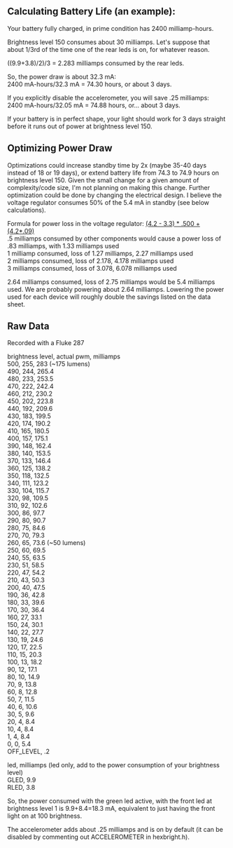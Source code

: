Calculating Battery Life (an example):
--------------------------------------

Your battery fully charged, in prime condition has 2400 milliamp-hours.

Brightness level 150 consumes about 30 milliamps.  Let's suppose that
about 1/3rd of the time one of the rear leds is on, for whatever reason.

((9.9+3.8)/2)/3 = 2.283 milliamps consumed by the rear leds.

So, the power draw is about 32.3 mA:<br>
2400 mA-hours/32.3 mA = 74.30 hours, or about 3 days.

If you explicitly disable the accelerometer, you will save .25 milliamps:<br>
2400 mA-hours/32.05 mA = 74.88 hours, or... about 3 days.


If your battery is in perfect shape, your light should work for 3 days
straight before it runs out of power at brightness level 150.

Optimizing Power Draw
---------------------

Optimizations could increase standby time by 2x (maybe 35-40 days instead of 18 or 19 days), 
or extend battery life from 74.3 to 74.9 hours on brightness level 150. Given
the small change for a given amount of complexity/code size, I'm not planning on making this change. Further
optimization could be done by changing the electrical design. I believe the voltage regulator 
consumes 50% of the 5.4 mA in standby (see below calculations).

Formula for power loss in the voltage regulator: [(4.2 - 3.3) * .500 + (4.2*.09)](http://en.wikipedia.org/wiki/Low-dropout_regulator#Efficiency_and_Heat_Dissipation)<br>
.5 milliamps consumed by other components would cause a power loss of .83 milliamps, with 1.33 milliamps used<br>
1 milliamp consumed, loss of 1.27 milliamps, 2.27 milliamps used<br>
2 milliamps consumed, loss of 2.178, 4.178 milliamps used<br>
3 milliamps consumed, loss of 3.078, 6.078 milliamps used<br>

2.64 milliamps consumed, loss of 2.75 milliamps would be 5.4 milliamps used.
We are probably powering about 2.64 milliamps. Lowering the power used for each device will roughly double the savings listed on the data sheet.


Raw Data
--------
Recorded with a Fluke 287

brightness level, actual pwm, milliamps<br>
500, 255, 283 (~175 lumens)<br>
490, 244, 265.4<br>
480, 233, 253.5<br>
470, 222, 242.4<br>
460, 212, 230.2<br>
450, 202, 223.8<br>
440, 192, 209.6<br>
430, 183, 199.5<br>
420, 174, 190.2<br>
410, 165, 180.5<br>
400, 157, 175.1<br>
390, 148, 162.4<br>
380, 140, 153.5<br>
370, 133, 146.4<br>
360, 125, 138.2<br>
350, 118, 132.5<br>
340, 111, 123.2<br>
330, 104, 115.7<br>
320, 98, 109.5<br>
310, 92, 102.6<br>
300, 86, 97.7<br>
290, 80, 90.7<br>
280, 75, 84.6<br>
270, 70, 79.3<br>
260, 65, 73.6 (~50 lumens)<br>
250, 60, 69.5<br>
240, 55, 63.5<br>
230, 51, 58.5<br>
220, 47, 54.2<br>
210, 43, 50.3<br>
200, 40, 47.5<br>
190, 36, 42.8<br>
180, 33, 39.6<br>
170, 30, 36.4<br>
160, 27, 33.1<br>
150, 24, 30.1<br>
140, 22, 27.7<br>
130, 19, 24.6<br>
120, 17, 22.5<br>
110, 15, 20.3<br>
100, 13, 18.2<br>
90, 12, 17.1<br>
80, 10, 14.9<br>
70, 9, 13.8<br>
60, 8, 12.8<br>
50, 7, 11.5<br>
40, 6, 10.6<br>
30, 5, 9.6<br>
20, 4, 8.4<br>
10, 4, 8.4<br>
1, 4, 8.4<br>
0, 0, 5.4<br>
OFF_LEVEL, .2<br>


led, milliamps (led only, add to the power consumption of your
brightness level)<br>
GLED, 9.9<br>
RLED, 3.8<br>

So, the power consumed with the green led active, with the front led
at brightness level 1 is 9.9+8.4=18.3 mA, equivalent to just having the front
light on at 100 brightness.

The accelerometer adds about .25 milliamps and is on by default (it can be disabled by commenting out ACCELEROMETER in hexbright.h).<br>

